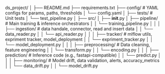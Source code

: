 ds_project/
│
├── README.md
├── requirements.txt
├── config/                  # YAML configs for params, paths, thresholds
│   └── config.yaml
│
├── tests/                   # Unit tests
│   └── test_pipeline.py
│
├── src/
│   ├── __init__.py
│   ├── pipeline/            # Main training & inference orchestrators
│   │   └── training_pipeline.py
│   │
│   ├── ingestion/           # data handale, connector, read and insert data
│   │   └── data_reader.py
│   │   └── api_reader.py
│   │
│   ├── tracker/           # mlflow utils, expriment tracker, model_deployment
│   │   └── expriment_tracker.py
│   │   └── model_deployment.py
│   │
│   ├── preprocessing/       # Data cleaning, feature engineering
│   │   └── transform.py
│   │   └── encoding.py
│   │
│   ├── prediction/          # Inference code (e.g., fastapi-compatible)
│   │   └── predict.py
│   │
│   ├── monitoring/          # Model drift, data validation, alerts, accuracy_metrics
│   │   └── data_drift.py
│   │   └── model_drift.py

